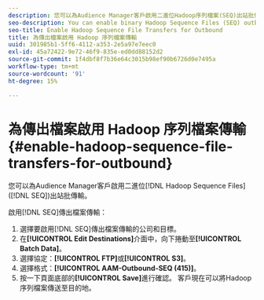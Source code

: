 ```yaml
---
description: 您可以為Audience Manager客戶啟用二進位Hadoop序列檔案(SEQ)出站批傳輸。
seo-description: You can enable binary Hadoop Sequence Files (SEQ) outbound batch transfers for Audience Manager customers.
seo-title: Enable Hadoop Sequence File Transfers for Outbound
title: 為傳出檔案啟用 Hadoop 序列檔案傳輸
uuid: 301985b1-5ff6-4112-a353-2e5a97e7eec0
exl-id: 45a72422-9e72-46f9-835e-ed0dd88152d2
source-git-commit: 1f4dbf8f7b36e64c3015b98ef90b6726d0e7495a
workflow-type: tm+mt
source-wordcount: '91'
ht-degree: 15%

---
```


# 為傳出檔案啟用 Hadoop 序列檔案傳輸 {#enable-hadoop-sequence-file-transfers-for-outbound}

您可以為Audience Manager客戶啟用二進位[!DNL Hadoop Sequence Files]([!DNL SEQ])出站批傳輸。

啟用[!DNL SEQ]傳出檔案傳輸：

1. 選擇要啟用[!DNL SEQ]傳出檔案傳輸的公司和目標。
1. 在&#x200B;**[!UICONTROL Edit Destinations]**&#x200B;介面中，向下捲動至&#x200B;**[!UICONTROL Batch Data]**。
1. 選擇協定：**[!UICONTROL FTP]**&#x200B;或&#x200B;**[!UICONTROL S3]**。
1. 選擇格式：**[!UICONTROL AAM-Outbound-SEQ (415)]**。
1. 按一下頁面底部的&#x200B;**[!UICONTROL Save]**&#x200B;進行確認。 客戶現在可以將Hadoop序列檔案傳送至目的地。
